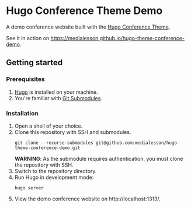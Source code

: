 # Hugo Conference Theme Demo

A demo conference website built with the [Hugo Conference Theme](https://github.com/medialesson/hugo-theme-conference).

See it in action on https://medialesson.github.io/hugo-theme-conference-demo.

## Getting started

### Prerequisites

1. [Hugo](https://gohugo.io/installation/) is installed on your machine.
2. You're familiar with [Git Submodules](https://git-scm.com/book/en/v2/Git-Tools-Submodules).

### Installation

1. Open a shell of your choice.
2. Clone this repository with SSH and submodules.
    ```shell
    git clone --recurse-submodules git@github.com:medialesson/hugo-theme-conference-demo.git
    ```
    **WARNING**: As the submodule requires authentication, you must clone the repository with SSH.
3. Switch to the repository directory.
4. Run Hugo in development mode:
    ```shell
    hugo server
    ```
5. View the demo conference website on http://localhost:1313/.